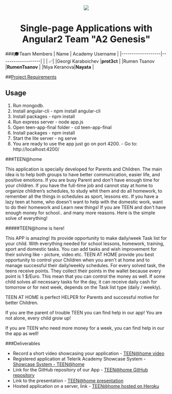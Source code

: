 <p align="center">
<a href="http://academy.telerik.com/">
<img src="https://camo.githubusercontent.com/08ecbe7b67d65cc7c6990787e2836b27b4296f2d/68747470733a2f2f7261772e6769746875622e636f6d2f666c65787472792f54656c6572696b2d41636164656d792f6d61737465722f50726f6772616d6d696e6725323077697468253230432532332f436f6465732f4f746865722f54656c6572696b2e706e67"/>
</a>

<h1 align="center">Single-page Applications with Angular2 Team "A2 Genesis"</h1>

###:mortar_board:Team Members
| Name              | Academy Username      	|
|-------------------|-------------------|
|                   | :white_check_mark:|
|Georgi Karaboichev |__prot3ct__	        |
|Rumen Tsanov |__RumenTsanov__	        |
|Niya Keranova|__Nayata__       	|	

##<a href="https://github.com/Angular-2/A2-Genesis/blob/master/CourseProject.md">Project Requirements</a>

## Usage

1. Run mongodb.
2. Install angular-cli - npm install angular-cli
3. Install packages - npm install
4. Run express server - node app.js
5. Open teen-app-final folder - cd teen-app-final
6. Install packages - npm install
7. Start the lite server - ng serve
8. You are ready to use the app just go on port 4200. - Go to: http://localhost:4200/

###TEEN@home

This application is specially developed for Parents and Children. The main idea is to help both groups to have better communication, easier life, and positive emotions. If you are busy Parent and don't have enough time for your children. If you have the full-time job and cannot stay at home to organize children’s schedules, to study whit them and do all homework, to remember all the things in schedules as sport, lessons etc. If you have a lazy teen at home, who doesn't want to help with the domestic work, want to do their homework and Learn new things! If you are TEEN and don't have enough money for school.. and many more reasons. Here is the simple solve of everything!

#####TEEN@home is here!

This APP is amazing! Its provide opportunity to make daily/week Task list for your child. With everything needed for school lessons, homework, training, sport and domestic tasks. You can add tasks and wish improvement for their solving like - picture, video etc. TEEN AT HOME provide you best opportunity to control your Children when you aren't at home and to manage successful their daily/weekly schedules. For every solved task, the teens receive points. They collect their points in the wallet because every point is 1 $/Euro. This mean that you can control the money as well. If some child solves all necessary tasks for the day, it can receive daily cash for tomorrow or for next week, depends on the Task list type (daily / weekly).

TEEN AT HOME is perfect HELPER for Parents and successful motive for better Children.

If you are the parent of trouble TEEN you can find help in our app! You are not alone, every child grow up!

If you are TEEN who need more money for a week, you can find help in our the app as well!

###Deliverables
  * Record a short video showcasing your application - <a href="http://www.screencast.com/t/8gs9mqlr9lF">TEEN@home video</a>
  * Registered application at Telerik Academy Showcase System - <a href="http://best.telerikacademy.com/projects/427/TEEN-home">Showcase System - TEEN@home</a>
  * Link for the GitHub repository of our App - <a href="https://github.com/Angular-2/A2-Genesis">TEEN@home GitHub repository</a>
  * Link to the presentation - <a href="https://prezi.com/sglpfgkjevqn/angular2-team-quota2-genesisquot/">TEEN@home presentation</a>
  * Hosted application on a server, link - <a href="https://teen-at-home.herokuapp.com/">TEEN@home hosted on Heroku</a>
